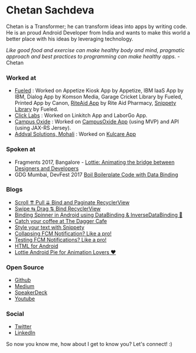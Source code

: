 # Chetan Sachdeva

Chetan is a Transformer; he can transform ideas into apps by writing code. He is an proud Android Developer from India and wants to make this world a better place with his ideas by leveraging technology.

_Like good food and exercise can make healthy body and mind, pragmatic approach and best practices to programming can make healthy apps._ - Chetan

### Worked at

- [Fueled](http://fueled.com/) : Worked on Appetize Kiosk App by Appetize, IBM IaaS App by IBM, Dialog App by Komson Media, Garage Cricket Library by Fueled, Printed App by Canon, [RiteAid App](https://play.google.com/store/apps/details?id=com.riteaid.android&hl=en) by Rite Aid Pharmacy, [Snippety Library](https://github.com/Fueled/snippety) by Fueled.
- [Click Labs](http://click-labs.com/) : Worked on Linkitch App and LaborGo App. 
- [Campus Oxide](http://www.campusoxide.com/) : Worked on [CampusOxide App](https://play.google.com/store/apps/details?id=com.campusoxide.app.campusoxide&hl=en) (using MVP) and API (using JAX-RS Jersey).
- [Addval Solutions, Mohali](http://www.addvalabs.com/) : Worked on [Kulcare App](https://play.google.com/store/apps/details?id=com.kulcare.android.kulcarepatient&hl=en_IN)

### Spoken at

- Fragments 2017, Bangalore - [Lottie: Animating the bridge between Designers and Developers](https://speakerdeck.com/chetdeva/lottie-animating-the-bridge-between-designers-anddevelopers)
- GDG Mumbai, DevFest 2017 [Boil Boilerplate Code with Data Binding](https://speakerdeck.com/chetdeva/boil-boilerplate-code-with-data-binding)

### Blogs

- [Scroll ⇈ Pull ⇊ Bind and Paginate RecyclerView](https://medium.com/fueled-engineering/scroll-pull-bind-paginate-recyclerview-30d5aed8b43a)
- [Swipe ⇆ Drag ⇅ Bind RecyclerView](https://medium.com/fueled-engineering/swipe-drag-bind-recyclerview-817408125530)
- [Binding Spinner in Android using DataBinding & InverseDataBinding 💫](https://medium.com/fueled-engineering/binding-spinner-in-android-c5fa8c084480)
- [Catch your coffee at The Dagger Cafe](https://medium.com/@chet.deva/catch-your-coffee-at-the-dagger-cafe%EF%B8%8F-2e9be457b09d)
- [Style your text with Snippety](https://medium.com/fueled-engineering/style-your-text-using-snippety-9d205eb02fde)
- [Collapsing FCM Notification? Like a pro!](https://medium.com/fueled-engineering/collapsing-fcm-notification-like-a-pro-102a4946b350)
- [Testing FCM Notifications? Like a pro!](https://medium.com/fueled-engineering/testing-fcm-notifications-like-a-pro-e3db32d87e84)
- [HTML for Android](https://medium.com/fueled-engineering/html-for-android-a3ea62f101b9)
- [Lottie Android Pie for Animation Lovers ❤](https://medium.com/fueled-engineering/lottie-android-pie-for-animation-lovers-cd9d608fa039)

### Open Source

- [Github](https://github.com/chetdeva)
- [Medium](https://medium.com/@chet.deva)
- [SpeakerDeck](https://speakerdeck.com/chetdeva)
- [Youtube](https://www.youtube.com/channel/UC_4TBWZcI-tdZ02wESTRVNw)

### Social

- [Twitter](https://twitter.com/Chetsachdeva)
- [LinkedIn](https://www.linkedin.com/in/chetsacheva)

So now you know me, how about I get to know you? Let's connect! :)
